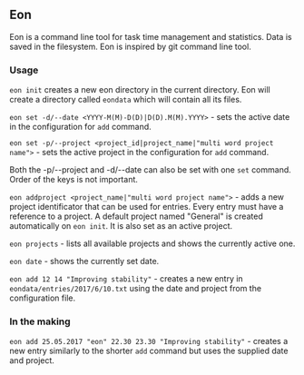 ## Eon

Eon is a command line tool for task time management and statistics. Data is saved in the filesystem. Eon is inspired by git command line tool.

### Usage
`eon init` creates a new eon directory in the current directory. Eon will create a directory called `eondata` which will contain all its files.


`eon set -d/--date <YYYY-M(M)-D(D)|D(D).M(M).YYYY>` - sets the active date in the configuration for `add` command.

`eon set -p/--project <project_id|project_name|"multi word project name">` - sets the active project in the configuration for `add` command.

Both the -p/--project and -d/--date can also be set with one `set` command. Order of the keys is not important.

`eon addproject <project_name|"multi word project name">` - adds a new project identificator that can be used for entries. Every entry must have a reference to a project. A default project named "General" is created automatically on `eon init`. It is also set as an active project.

`eon projects` - lists all available projects and shows the currently active one.

`eon date` - shows the currently set date.

`eon add 12 14 "Improving stability"` - creates a new entry in `eondata/entries/2017/6/10.txt` using the date and project from the configuration file.

### In the making

`eon add 25.05.2017 "eon" 22.30 23.30 "Improving stability"` - creates a new entry similarly to the shorter `add` command but uses the supplied date and project.